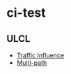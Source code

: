# ci-test

## ULCL

- [Traffic Influence](./doc/ulcl-traffic-influence.md)
- [Multi-path](./doc/ulcl-multi-path.md)
